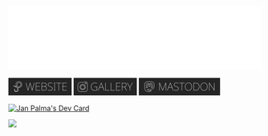 ![Animation](./logo.svg)

[![Web](./web.png)](https://janpalma.cz/?mtm_campaign=social&mtm_source=github)
[![Gallery](./gallery.png)](https://janpalma.cz/gallery?mtm_campaign=social&mtm_source=github)
[![MAstodon](./mastodon.png)](https://mastodon.social/@mobilex1122)

<a href="https://app.daily.dev/mobilex1122"><img src="https://api.daily.dev/devcards/v2/tT4mMZK7hDxJXw6jtDyNe.png?type=wide&r=eed" width="420" alt="Jan Palma's Dev Card"/></a>

<a href="https://exercism.org/profiles/mobilex1122.jpg"><img src="https://exercism.org/profiles/mobilex1122.jpg" width="420"></a>

<!---
mobilex1122/mobilex1122 is a ✨ special ✨ repository because its `README.md` (this file) appears on your GitHub profile.
You can click the Preview link to take a look at your changes.
--->
